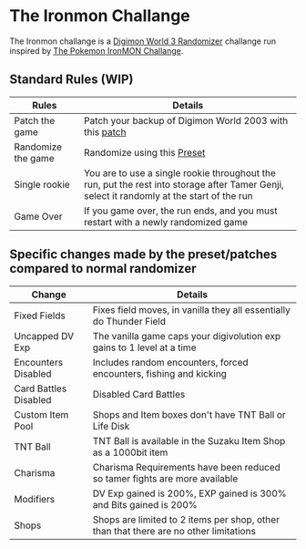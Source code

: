 
# The Ironmon Challange

The Ironmon challange is a [Digimon World 3 Randomizer](https://github.com/markisha64/dmw3-randomizer/releases)
challange run inspired by [The Pokemon IronMON Challange](https://gist.github.com/valiant-code/adb18d248fa0fae7da6b639e2ee8f9c1).

## Standard Rules (WIP)

| Rules              | Details                                                                                                                                    |
|--------------------|--------------------------------------------------------------------------------------------------------------------------------------------|
| Patch the game     | Patch your backup of Digimon World 2003 with this [patch](https://github.com/markisha64/dmw_2003_ironmon)                                  |
| Randomize the game | Randomize using this [Preset](https://github.com/markisha64/dmw3-randomizer/blob/ironmon/ironmon/preset.json)                              |
| Single rookie      | You are to use a single rookie throughout the run, put the rest into storage after Tamer Genji, select it randomly at the start of the run |
| Game Over          | If you game over, the run ends, and you must restart with a newly randomized game                                                          |

## Specific changes made by the preset/patches compared to normal randomizer

| Change                | Details                                                                               |
|-----------------------|---------------------------------------------------------------------------------------|
| Fixed Fields          | Fixes field moves, in vanilla they all essentially do Thunder Field                   |
| Uncapped DV Exp       | The vanilla game caps your digivolution exp gains to 1 level at a time                |
| Encounters Disabled   | Includes random encounters, forced encounters, fishing and kicking                    |
| Card Battles Disabled | Disabled Card Battles                                                                 |
| Custom Item Pool      | Shops and Item boxes don't have TNT Ball or Life Disk                                 |
| TNT Ball              | TNT Ball is available in the Suzaku Item Shop as a 1000bit item                       |
| Charisma              | Charisma Requirements have been reduced so tamer fights are more available            |
| Modifiers             | DV Exp gained is 200%, EXP gained is 300% and Bits gained is 200%                     |
| Shops                 | Shops are limited to 2 items per shop, other than that there are no other limitations |

